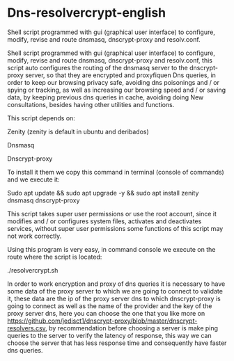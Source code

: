 # Dns-resolvercrypt-english
Shell script programmed with gui (graphical user interface) to configure, modify, revise and route dnsmasq, dnscrypt-proxy and resolv.conf.


Shell script programmed with gui (graphical user interface) to configure, modify, revise and route dnsmasq, dnscrypt-proxy and resolv.conf, this script auto configures the routing of the dnsmasq server to the dnscrypt-proxy server, so that they are encrypted and proxyfiquen Dns queries, in order to keep our browsing privacy safe, avoiding dns poisonings and / or spying or tracking, as well as increasing our browsing speed and / or saving data, by keeping previous dns queries in cache, avoiding doing New consultations, besides having other utilities and functions.

This script depends on:

Zenity (zenity is default in ubuntu and deribados)

Dnsmasq

Dnscrypt-proxy

To install it them we copy this command in terminal (console of commands) and we execute it:

Sudo apt update && sudo apt upgrade -y && sudo apt install zenity dnsmasq dnscrypt-proxy

This script takes super user permissions or use the root account, since it modifies and / or configures system files, activates and deactivates services, without super user permissions some functions of this script may not work correctly.

Using this program is very easy, in command console we execute on the route where the script is located:

./resolvercrypt.sh

In order to work encryption and proxy of dns queries it is necessary to have some data of the proxy server to which we are going to connect to validate it, these data are the ip of the proxy server dns to which dnscrypt-proxy is going to connect as well as the name of the provider and the key of the proxy server dns, here you can choose the one that you like more on https://github.com/jedisct1/dnscrypt-proxy/blob/master/dnscrypt-resolvers.csv, by recommendation before choosing a server is make ping queries to the server to verify the latency of response, this way we can choose the server that has less response time and consequently have faster dns queries.
